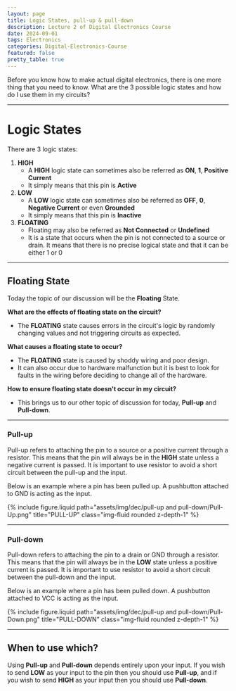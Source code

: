 ```yaml
---
layout: page
title: Logic States, pull-up & pull-down
description: Lecture 2 of Digital Electronics Course
date: 2024-09-01
tags: Electronics
categories: Digital-Electronics-Course
featured: false
pretty_table: true
---
```


<style>
th, td {
  border:1px solid black;
}
</style>

Before you know how to make actual digital electronics, there is one more thing that you need to know. What are the 3 possible logic states and how do I use them in my circuits?

---

# Logic States

There are 3 logic states:

1. **HIGH**
   - A **HIGH** logic state can sometimes also be referred as **ON**, **1**, **Positive Current**
   - It simply means that this pin is **Active**
2. **LOW**
   - A **LOW** logic state can sometimes also be referred as **OFF**, **0**, **Negative Current** or even **Grounded**
   - It simply means that this pin is **Inactive**
3. **FLOATING**
   - Floating may also be referred as **Not Connected** or **Undefined**
   - It is a state that occurs when the pin is not connected to a source or drain. It means that there is no precise logical state and that it can be either 1 or 0

---

## Floating State

Today the topic of our discussion will be the **Floating** State.

**What are the effects of floating state on the circuit?**

- The **FLOATING** state causes errors in the circuit's logic by randomly changing values and not triggering circuits as expected.

**What causes a floating state to occur?**

- The **FLOATING** state is caused by shoddy wiring and poor design.
- It can also occur due to hardware malfunction but it is best to look for faults in the wiring before deciding to change all of the hardware.

**How to ensure floating state doesn't occur in my circuit?**

- This brings us to our other topic of discussion for today, **Pull-up** and **Pull-down**.

---

### Pull-up

Pull-up refers to attaching the pin to a source or a positive current through a resistor. This means that the pin will always be in the **HIGH** state unless a negative current is passed. It is important to use resistor to avoid a short circuit between the pull-up and the input.

Below is an example where a pin has been pulled up. A pushbutton attached to GND is acting as the input.

{% include figure.liquid path="assets/img/dec/pull-up and pull-down/Pull-Up.png" title="PULL-UP" class="img-fluid rounded z-depth-1" %}

---

### Pull-down

Pull-down refers to attaching the pin to a drain or GND through a resistor. This means that the pin will always be in the **LOW** state unless a positive current is passed. It is important to use resistor to avoid a short circuit between the pull-down and the input.

Below is an example where a pin has been pulled down. A pushbutton attached to VCC is acting as the input.

{% include figure.liquid path="assets/img/dec/pull-up and pull-down/Pull-Down.png" title="PULL-DOWN" class="img-fluid rounded z-depth-1" %}

---

## When to use which?

Using **Pull-up** and **Pull-down** depends entirely upon your input. If you wish to send **LOW** as your input to the pin then you should use **Pull-up**, and if you wish to send **HIGH** as your input then you should use **Pull-down**.
